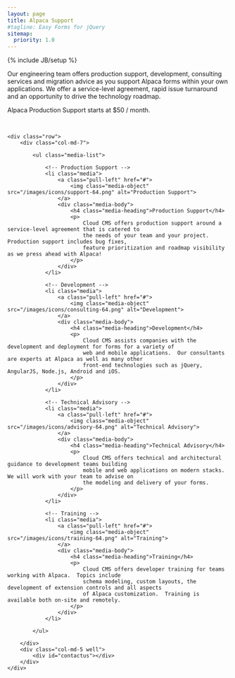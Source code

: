```yaml
---
layout: page
title: Alpaca Support
#tagline: Easy Forms for jQuery
sitemap:
  priority: 1.0
---
```

{% include JB/setup %}

Our engineering team offers production support, development, consulting services and migration advice
as you support Alpaca forms within your own applications.  We offer a service-level agreement, rapid issue turnaround
and an opportunity to drive the technology roadmap.

Alpaca Production Support starts at $50 / month.

<br/>

<div class="container-fluid">

    <div class="row">
        <div class="col-md-7">

            <ul class="media-list">

                <!-- Production Support -->
                <li class="media">
                    <a class="pull-left" href="#">
                        <img class="media-object" src="/images/icons/support-64.png" alt="Production Support">
                    </a>
                    <div class="media-body">
                        <h4 class="media-heading">Production Support</h4>
                        <p>
                            Cloud CMS offers production support around a service-level agreement that is catered to
                            the needs of your team and your project.  Production support includes bug fixes,
                            feature prioritization and roadmap visibility as we press ahead with Alpaca!
                        </p>
                    </div>
                </li>

                <!-- Development -->
                <li class="media">
                    <a class="pull-left" href="#">
                        <img class="media-object" src="/images/icons/consulting-64.png" alt="Development">
                    </a>
                    <div class="media-body">
                        <h4 class="media-heading">Development</h4>
                        <p>
                            Cloud CMS assists companies with the development and deployment for forms for a variety of
                            web and mobile applications.  Our consultants are experts at Alpaca as well as many other
                            front-end technologies such as jQuery, AngularJS, Node.js, Android and iOS.
                        </p>
                    </div>
                </li>

                <!-- Technical Advisory -->
                <li class="media">
                    <a class="pull-left" href="#">
                        <img class="media-object" src="/images/icons/advisory-64.png" alt="Technical Advisory">
                    </a>
                    <div class="media-body">
                        <h4 class="media-heading">Technical Advisory</h4>
                        <p>
                            Cloud CMS offers technical and architectural guidance to development teams building
                            mobile and web applications on modern stacks.  We will work with your team to advise on
                            the modeling and delivery of your forms.
                        </p>
                    </div>
                </li>

                <!-- Training -->
                <li class="media">
                    <a class="pull-left" href="#">
                        <img class="media-object" src="/images/icons/training-64.png" alt="Training">
                    </a>
                    <div class="media-body">
                        <h4 class="media-heading">Training</h4>
                        <p>
                            Cloud CMS offers developer training for teams working with Alpaca.  Topics include
                            schema modeling, custom layouts, the development of extension controls and all aspects
                            of Alpaca customization.  Training is available both on-site and remotely.
                        </p>
                    </div>
                </li>

            </ul>

        </div>
        <div class="col-md-5 well">
            <div id="contactus"></div>
        </div>
    </div>

</div>

<script type="text/javascript" src="{{ BASE_PATH }}/js/contact.js"></script>



